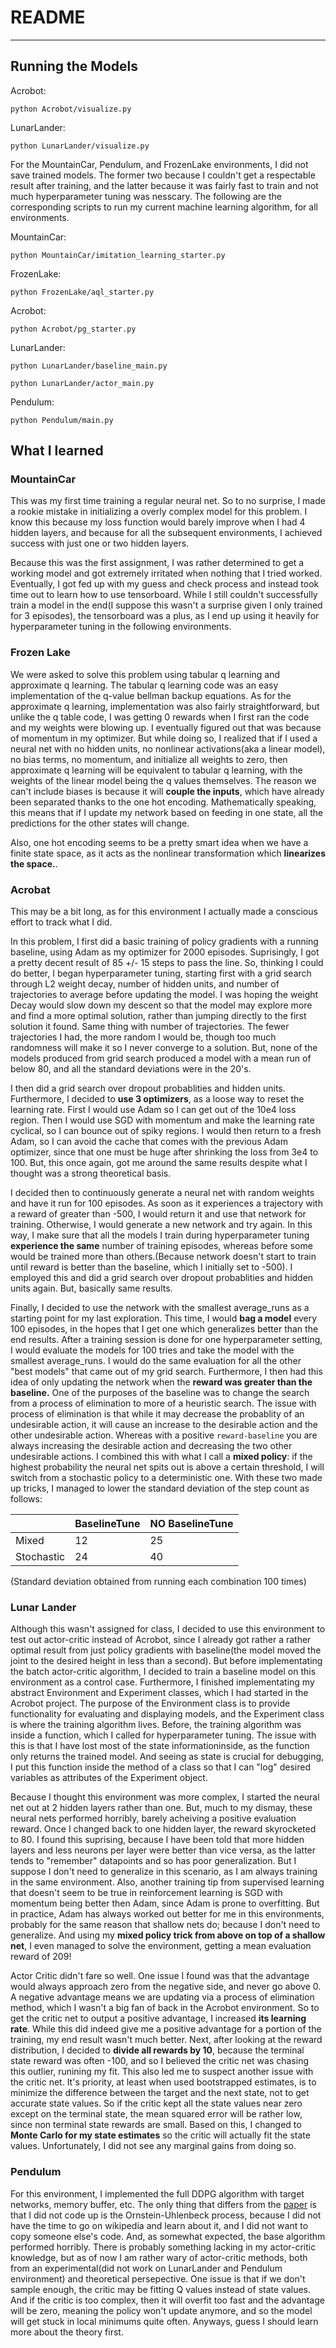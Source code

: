 # README
---
## Running the Models
Acrobot:

`python Acrobot/visualize.py`

LunarLander:

`python LunarLander/visualize.py`

For the MountainCar, Pendulum, and FrozenLake environments, I did not save trained models. The former two because I couldn't get a respectable result after training, and the latter because it was fairly fast to train and not much hyperparameter tuning was nesscary. The following are the corresponding scripts to run my current machine learning algorithm, for all environments.

MountainCar:

`python MountainCar/imitation_learning_starter.py`

FrozenLake:

`python FrozenLake/aql_starter.py`

Acrobot:

`python Acrobot/pg_starter.py`

LunarLander:

`python LunarLander/baseline_main.py`

`python LunarLander/actor_main.py`

Pendulum:

`python Pendulum/main.py`


## What I learned
### MountainCar
This was my first time training a regular neural net. So to no surprise, I made a rookie mistake in initializing a overly complex model for this problem. I know this because my loss function would barely improve when I had 4 hidden layers, and because for all the subsequent environments, I achieved success with just one or two hidden layers. 

Because this was the first assignment, I was rather determined to get a working model and got extremely irritated when nothing that I tried worked. Eventually, I got fed up with my guess and check process and instead took time out to learn how to use tensorboard. While I still couldn't successfully train a model in the end(I suppose this wasn't a surprise given I only trained for 3 episodes), the tensorboard was a plus, as I end up using it heavily for hyperparameter tuning in the following environments.

### Frozen Lake
We were asked to solve this problem using tabular q learning and approximate q learning. The tabular q learning code was an easy implementation of the q-value bellman backup equations. As for the approximate q learning, implementation was also fairly straightforward, but unlike the q table code, I was getting 0 rewards when I first ran the code and my weights were blowing up. I eventually figured out that was because of momentum in my optimizer. But while doing so, I realized that if I used a neural net with no hidden units, no nonlinear activations(aka a linear model), no bias terms, no momentum, and initialize all weights to zero, then approximate q learning will be equivalent to tabular q learning, with the weights of the linear model being the q values themselves. The reason we can't include biases is because it will **couple the inputs**, which have already been separated thanks to the one hot encoding. Mathematically speaking, this means that if I update my network based on feeding in one state, all the predictions for the other states will change. 

Also, one hot encoding seems to be a pretty smart idea when we have a finite state space, as it acts as the nonlinear transformation which **linearizes the space.**.

### Acrobat
This may be a bit long, as for this environment I actually made a conscious effort to track what I did.

In this problem, I first did a basic training of policy gradients with a running baseline, using Adam as my optimizer for 2000 episodes. Suprisingly, I got a pretty decent result of 85 +/- 15 steps to pass the line. So, thinking I could do better, I began hyperparameter tuning, starting first with a grid search through L2 weight decay, number of hidden units, and number of trajectories to average before updating the model. I was hoping the weight Decay would slow down my descent so that the model may explore more and find a more optimal solution, rather than jumping directly to the first solution it found. Same thing with number of trajectories. The fewer trajectories I had, the more random I would be, though too much randomness will make it so I never converge to a solution. But, none of the models produced from grid search produced a model with a mean run of below 80, and all the standard deviations were in the 20's.

I then did a grid search over dropout probablities and hidden units. Furthermore, I decided to **use 3 optimizers**, as a loose way to reset the learning rate. First I would use Adam so I can get out of the 10e4 loss region. Then I would use SGD with momentum and make the learning rate cyclical, so I can bounce out of spiky regions. I would then return to a fresh Adam, so I can avoid the cache that comes with the previous Adam optimizer, since that one must be huge after shrinking the loss from 3e4 to 100. But, this once again, got me around the same results despite what I thought was a strong theoretical basis.

I decided then to continuously generate  a neural net with random weights and have it run for 100 episodes. As soon as it experiences a trajectory with a reward of greater than -500, I would return it and use that network for training. Otherwise, I would generate a new network and try again. In this way, I make sure that all the models I train during hyperparameter tuning **experience the same** number of training episodes, whereas before some would be trained more than others.(Because network doesn't start to train until reward is better than the baseline, which I initially set to -500). I employed this and did a grid search over dropout probablities and hidden units again. But, basically same results.

Finally, I decided to use the network with the smallest average_runs as a starting point for my last exploration. This time, I would **bag a model** every 100 episodes, in the hopes that I get one which generalizes better than the end results. After a training session is done for one hyperparameter setting, I would evaluate the models for 100 tries and take the model with the smallest average_runs. I would do the same evaluation for all the other "best models" that came out of my grid search. Furthermore, I then had this idea of only updating the network when the **reward was greater than the baseline.** One of the purposes of the baseline was to change the search from a process of elimination to more of a heuristic search. The issue with process of elimination is that while it may decrease the probablity of an undesirable action, it will cause an increase to the desirable action and the other undesirable action. Whereas with a positive `reward-baseline` you are always increasing the desirable action and decreasing the two other undesirable actions. I combined this with what I call a **mixed policy**: if the highest probability the neural net spits out is above a certain threshold, I will switch from a stochastic policy to a deterministic one. With these two made up tricks, I managed to lower the standard deviation of the step count as follows:


| | BaselineTune | NO BaselineTune|
|---| --- | ----|
|Mixed | 12 | 25|
|Stochastic | 24 | 40|

(Standard deviation obtained from running each combination 100 times)

### Lunar Lander

Although this wasn't assigned for class, I decided to use this environment to test out actor-critic instead of Acrobot, since I already got rather a rather optimal result from just policy gradients with baseline(the model moved the joint to the desired height in less than a second). But before implementating the batch actor-critic algorithm, I decided to train a baseline model on this environment as a control case. Furthermore, I finished implementating my abstract Environment and Experiment classes, which I had started in the Acrobot project. The purpose of the Environment class is to provide functionality for evaluating and displaying models, and the Experiment class is where the training algorithm lives. Before, the training algorithm was inside a function, which I called for hyperparameter tuning. The issue with this is that I have lost most of the state informationinside, as the function only returns the trained model. And seeing as state is crucial for debugging, I put this function inside the method of a class so that I can "log" desired variables as attributes of the Experiment object.

Because I thought this environment was more complex, I started the neural net out at 2 hidden layers rather than one. But, much to my dismay, these neural nets performed horribly, barely acheiving a positive evaluation reward. Once I changed back to one hidden layer, the reward skyrocketed to 80. I found this suprising, because I have been told that more hidden layers and less neurons per layer were better than vice versa, as the latter tends to "remember" datapoints and so has poor generalization. But I suppose I don't need to generalize in this scenario, as I am always training in the same environment. Also, another training tip from supervised learning that doesn't seem to be true in reinforcement learning is SGD with momentum being better then Adam, since Adam is prone to overfitting. But in practice, Adam has always worked out better for me in this environments, probably for the same reason that shallow nets do; because I don't need to generalize. And using my **mixed policy trick from above on top of a shallow net**, I even managed to solve the environment, getting a mean evaluation reward of 209!

Actor Critic didn't fare so well. One issue I found was that the advantage would always approach zero from the negative side, and never go above 0. A negative advantage means we are updating via a process of elimination method, which I wasn't a big fan of back in the Acrobot environment. So to get the critic net to output a positive advantage, I increased **its learning rate**. While this did indeed give me a positive advantage for a portion of the training, my end result wasn't much better. Next, after looking at the reward distribution, I decided to **divide all rewards by 10**, because the terminal state reward was often -100, and so I believed the critic net was chasing this outlier, runining my fit. This also led me to suspect another issue with the critic net. It's priority, at least when used bootstrapped estimates, is to minimize the difference between the target and the next state, not to get accurate state values. So if the critic kept all the state values near zero except on the terminal state, the mean squared error will be rather low, since non terminal state rewards are small. Based on this, I changed to **Monte Carlo for my state estimates** so the critic will actually fit the state values. Unfortunately, I did not see any marginal gains from doing so.

### Pendulum
For this environment, I implemented the full DDPG algorithm with target networks, memory buffer, etc. The only thing that differs from the [paper](https://arxiv.org/pdf/1509.02971.pdf) is that I did not code up is the Ornstein-Uhlenbeck process, because I did not have the time to go on wikipedia and learn about it, and I did not want to copy someone else's code. And, as somewhat expected, the base algorithm performed horribly. There is probably something lacking in my actor-critic knowledge, but as of now I am rather wary of actor-critic methods, both from an experimental(did not work on LunarLander and Pendulum environment) and theoretical persepective. One issue is that if we don't sample enough, the critic may be fitting Q values instead of state values. And if the critic is too complex, then it will overfit too fast and the advantage will be zero, meaning the policy won't update anymore, and so the model will get stuck in local minimums quite often. Anyways, guess I should learn more about the theory first.
